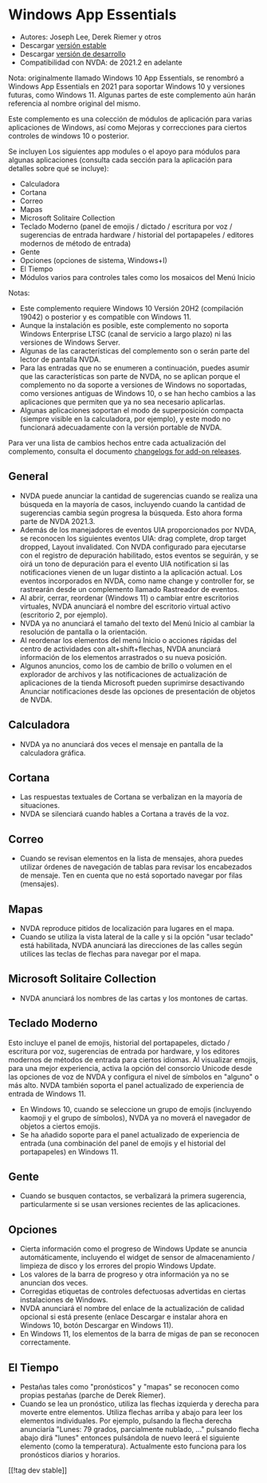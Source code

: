 # Windows App Essentials #

* Autores: Joseph Lee, Derek Riemer y otros
* Descargar [versión estable][1]
* Descargar [versión de desarrollo][2]
* Compatibilidad con NVDA: de 2021.2 en adelante

Nota: originalmente llamado Windows 10 App Essentials, se renombró a Windows
App Essentials en 2021 para soportar Windows 10 y versiones futuras, como
Windows 11. Algunas partes de este complemento aún harán referencia al
nombre original del mismo.

Este complemento es una colección de módulos de aplicación para varias
aplicaciones de Windows, así como Mejoras y correcciones para ciertos
controles de windows 10 o posterior.

Se incluyen Los siguientes app modules o el apoyo para módulos para algunas
aplicaciones (consulta cada sección para la aplicación para detalles sobre
qué se incluye):

* Calculadora
* Cortana
* Correo
* Mapas
* Microsoft Solitaire Collection
* Teclado Moderno (panel de emojis / dictado / escritura por voz /
  sugerencias de entrada hardware / historial del portapapeles / editores
  modernos de método de entrada)
* Gente
* Opciones (opciones de sistema, Windows+I)
* El Tiempo
* Módulos varios para controles tales como los mosaicos del Menú Inicio

Notas:

* Este complemento requiere Windows 10 Versión 20H2 (compilación 19042) o
  posterior y es compatible con Windows 11.
* Aunque la instalación es posible, este complemento no soporta Windows
  Enterprise LTSC (canal de servicio a largo plazo) ni las versiones de
  Windows Server.
* Algunas de las características del complemento son o serán parte del
  lector de pantalla NVDA.
* Para las entradas que no se enumeren a continuación, puedes asumir que las
  características son parte de NVDA, no se aplican porque el complemento no
  da soporte a versiones de Windows no soportadas, como versiones antiguas
  de Windows 10, o se han hecho cambios a las aplicaciones que permiten que
  ya no sea necesario aplicarlas.
* Algunas aplicaciones soportan el modo de superposición compacta (siempre
  visible en la calculadora, por ejemplo), y este modo no funcionará
  adecuadamente con la versión portable de NVDA.

Para ver una lista de cambios hechos entre cada actualización del
complemento, consulta el documento [changelogs for add-on releases][3].

## General

* NVDA puede anunciar la cantidad de sugerencias cuando se realiza una
  búsqueda en la mayoría de casos, incluyendo cuando la cantidad de
  sugerencias cambia según progresa la búsqueda. Esto ahora forma parte de
  NVDA 2021.3.
* Además de los manejadores de eventos UIA proporcionados por NVDA, se
  reconocen los siguientes eventos UIA: drag complete, drop target dropped,
  Layout invalidated. Con NVDA configurado para ejecutarse con el registro
  de depuración habilitado, estos eventos se seguirán, y se oirá un tono de
  depuración para el evento UIA notification si las notificaciones vienen de
  un lugar distinto a la aplicación actual. Los eventos incorporados en
  NVDA, como name change y controller for, se rastrearán desde un
  complemento llamado Rastreador de eventos.
* Al abrir, cerrar, reordenar (Windows 11) o cambiar entre escritorios
  virtuales, NVDA anunciará el nombre del escritorio virtual activo
  (escritorio 2, por ejemplo).
* NVDA ya no anunciará el tamaño del texto del Menú Inicio al cambiar la
  resolución de pantalla o la orientación.
* Al reordenar los elementos del menú Inicio o acciones rápidas del centro
  de actividades con alt+shift+flechas, NVDA anunciará información de los
  elementos arrastrados o su nueva posición.
* Algunos anuncios, como los de cambio de brillo o volumen en el explorador
  de archivos y las notificaciones de actualización de aplicaciones de la
  tienda Microsoft pueden suprimirse desactivando Anunciar notificaciones
  desde las opciones de presentación de objetos de NVDA.

## Calculadora

* NVDA ya no anunciará dos veces el mensaje en pantalla de la calculadora
  gráfica.

## Cortana

* Las respuestas textuales de Cortana se verbalizan en la mayoría de
  situaciones.
* NVDA se silenciará cuando hables a Cortana a través de la voz.

## Correo

* Cuando se revisan elementos en la lista de mensajes, ahora puedes utilizar
  órdenes de navegación de tablas para revisar los encabezados de
  mensaje. Ten en cuenta que no está soportado navegar por filas (mensajes).

## Mapas

* NVDA reproduce pitidos de localización para lugares en el mapa.
* Cuando se utiliza la vista lateral de la calle y si la opción "usar
  teclado" está habilitada, NVDA anunciará las direcciones de las calles
  según utilices las teclas de flechas para navegar por el mapa.

## Microsoft Solitaire Collection

* NVDA anunciará los nombres de las cartas y los montones de cartas.

## Teclado Moderno

Esto incluye el panel de emojis, historial del portapapeles, dictado /
escritura por voz, sugerencias de entrada por hardware, y los editores
modernos de métodos de entrada para ciertos idiomas. Al visualizar emojis,
para una mejor experiencia, activa la opción del consorcio Unicode desde las
opciones de voz de NVDA y configura el nivel de símbolos en "alguno" o más
alto. NVDA también soporta el panel actualizado de experiencia de entrada de
Windows 11.

* En Windows 10, cuando se seleccione un grupo de emojis (incluyendo kaomoji
  y el grupo de símbolos), NVDA ya no moverá el navegador de objetos a
  ciertos emojis.
* Se ha añadido soporte para el panel actualizado de experiencia de entrada
  (una combinación del panel de emojis y el historial del portapapeles) en
  Windows 11.

## Gente

* Cuando se busquen contactos, se verbalizará la primera sugerencia,
  particularmente si se usan versiones recientes de las aplicaciones.

## Opciones

* Cierta información como el progreso de Windows Update se anuncia
  automáticamente, incluyendo el widget de sensor de almacenamiento /
  limpieza de disco y los errores del propio Windows Update.
* Los valores de la barra de progreso y otra información ya no se anuncian
  dos veces.
* Corregidas etiquetas de controles defectuosas advertidas en ciertas
  instalaciones de Windows.
* NVDA anunciará el nombre del enlace de la actualización de calidad
  opcional si está presente (enlace Descargar e instalar ahora en Windows
  10, botón Descargar en Windows 11).
* En Windows 11, los elementos de la barra de migas de pan se reconocen
  correctamente.

## El Tiempo

* Pestañas tales como "pronósticos" y "mapas" se reconocen como propias
  pestañas (parche de Derek Riemer).
* Cuando se lea un pronóstico, utiliza las flechas izquierda y derecha para
  moverte entre elementos. Utiliza flechas arriba y abajo para leer los
  elementos individuales. Por ejemplo, pulsando la flecha derecha anunciaría
  "Lunes: 79 grados, parcialmente nublado, ..." pulsando flecha abajo dirá
  "lunes" entonces pulsándola de nuevo leerá el siguiente elemento (como la
  temperatura). Actualmente esto funciona para los pronósticos diarios y
  horarios.

[[!tag dev stable]]

[1]: https://addons.nvda-project.org/files/get.php?file=w10

[2]: https://addons.nvda-project.org/files/get.php?file=w10-dev

[3]: https://github.com/josephsl/wintenapps/wiki/w10changelog
